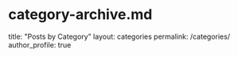 # category-archive.md
title: "Posts by Category"
layout: categories
permalink: /categories/
author_profile: true

